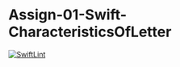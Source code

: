 # Assign-01-Swift-CharacteristicsOfLetter
[![SwiftLint](https://github.com/ICS4U-Programming-IoanaM/Assign-01-Swift-CharacteristicsOfLetter/workflows/SwiftLint/badge.svg)](https://github.com/ICS4U-Programming-IoanaM/Assign-01-Swift-CharacteristicsOfLetter/actions)
